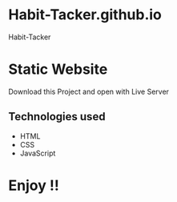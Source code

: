 # Habit-Tacker.github.io
Habit-Tacker

# Static Website
Download this Project and open with Live Server

## Technologies used

* HTML
* CSS
* JavaScript

# Enjoy !!
